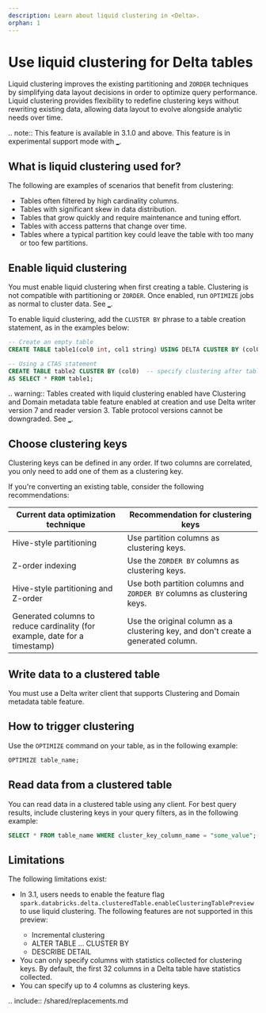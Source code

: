 ```yaml
---
description: Learn about liquid clustering in <Delta>.
orphan: 1
---
```


# Use liquid clustering for Delta tables

Liquid clustering improves the existing partitioning and `ZORDER` techniques by simplifying data layout decisions in order to optimize query performance. Liquid clustering provides flexibility to redefine clustering keys without rewriting existing data, allowing data layout to evolve alongside analytic needs over time.

.. note:: This feature is available in <Delta> 3.1.0 and above. This feature is in experimental support mode with [_](#limitations).

## What is liquid clustering used for?

The following are examples of scenarios that benefit from clustering:

- Tables often filtered by high cardinality columns.
- Tables with significant skew in data distribution.
- Tables that grow quickly and require maintenance and tuning effort.
- Tables with access patterns that change over time.
- Tables where a typical partition key could leave the table with too many or too few partitions.

## Enable liquid clustering

You must enable liquid clustering when first creating a table. Clustering is not compatible with partitioning or `ZORDER`. Once enabled, run `OPTIMIZE` jobs as normal to cluster data. See [_](#optimize).

To enable liquid clustering, add the `CLUSTER BY` phrase to a table creation statement, as in the examples below:

```sql
-- Create an empty table
CREATE TABLE table1(col0 int, col1 string) USING DELTA CLUSTER BY (col0);

-- Using a CTAS statement
CREATE TABLE table2 CLUSTER BY (col0)  -- specify clustering after table name, not in subquery
AS SELECT * FROM table1;
```

.. warning:: Tables created with liquid clustering enabled have Clustering and Domain metadata table feature enabled at creation and use Delta writer version 7 and reader version 3. Table protocol versions cannot be downgraded. See [_](/versioning.md).

## Choose clustering keys

Clustering keys can be defined in any order. If two columns are correlated, you only need to add one of them as a clustering key.

If you're converting an existing table, consider the following recommendations:

| Current data optimization technique | Recommendation for clustering keys |
| --- | --- |
| Hive-style partitioning | Use partition columns as clustering keys. |
| Z-order indexing | Use the `ZORDER BY` columns as clustering keys. |
| Hive-style partitioning and Z-order | Use both partition columns and `ZORDER BY` columns as clustering keys. |
| Generated columns to reduce cardinality (for example, date for a timestamp) | Use the original column as a clustering key, and don't create a generated column. |

## Write data to a clustered table

You must use a Delta writer client that supports Clustering and Domain metadata table feature.

## <a id="optimize"></a> How to trigger clustering

Use the `OPTIMIZE` command on your table, as in the following example:

```sql
OPTIMIZE table_name;
```

<!-- Commenting out for now as it's not supported yet.
Liquid clustering is incremental, meaning that data is only rewritten as necessary to accommodate data that needs to be clustered. Data files with clustering keys that do not match data to be clustered are not rewritten. -->

## Read data from a clustered table

You can read data in a clustered table using any <Delta> client. For best query results, include clustering keys in your query filters, as in the following example:

```sql
SELECT * FROM table_name WHERE cluster_key_column_name = "some_value";
```

<!-- Commenting out for now as it's not supported yet.
## Change clustering keys

You can change clustering keys for a table at any time by running an `ALTER TABLE` command, as in the following example:

```sql
ALTER TABLE table_name CLUSTER BY (new_column1, new_column2);
```

When you change clustering keys, subsequent `OPTIMIZE` and write operations use the new clustering approach, but existing data is not rewritten.

You can also turn off clustering by setting the keys to `NONE`, as in the following example:

```sql
ALTER TABLE table_name CLUSTER BY NONE;
```

Setting cluster keys to `NONE` does not rewrite data that has already been clustered, but prevents future `OPTIMIZE` operations from using clustering keys.

## See how table is clustered

You can use `DESCRIBE DETAIL` commands to see the clustering keys for a table, as in the following examples:

```sql
DESCRIBE DETAIL table_name;
``` -->

## Limitations

The following limitations exist:

- In <Delta> 3.1, users needs to enable the feature flag `spark.databricks.delta.clusteredTable.enableClusteringTablePreview` to use liquid clustering. The following features are not supported in this preview:
  - Incremental clustering
  - ALTER TABLE ... CLUSTER BY
  - DESCRIBE DETAIL
- You can only specify columns with statistics collected for clustering keys. By default, the first 32 columns in a Delta table have statistics collected.
- You can specify up to 4 columns as clustering keys.

.. include:: /shared/replacements.md

